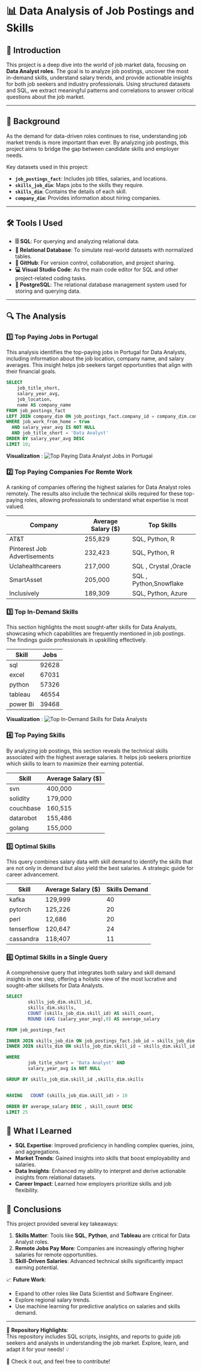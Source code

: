 # 📊 Data Analysis of Job Postings and Skills

## 📌 Introduction

This project is a deep dive into the world of job market data, focusing on **Data Analyst roles**. The goal is to analyze job postings, uncover the most in-demand skills, understand salary trends, and provide actionable insights for both job seekers and industry professionals. Using structured datasets and SQL, we extract meaningful patterns and correlations to answer critical questions about the job market.

---

## 📖 Background

As the demand for data-driven roles continues to rise, understanding job market trends is more important than ever. By analyzing job postings, this project aims to bridge the gap between candidate skills and employer needs. 

Key datasets used in this project:
- **`job_postings_fact`**: Includes job titles, salaries, and locations.
- **`skills_job_dim`**: Maps jobs to the skills they require.
- **`skills_dim`**: Contains the details of each skill.
- **`company_dim`**: Provides information about hiring companies.

---

## 🛠 Tools I Used

- **🗄 SQL**: For querying and analyzing relational data.
- **📂 Relational Database**: To simulate real-world datasets with normalized tables.
- **🔗 GitHub**: For version control, collaboration, and project sharing.
- **💻 Visual Studio Code**: As the main code editor for SQL and other project-related coding tasks.
- **🐘 PostgreSQL**: The relational database management system used for storing and querying data.

---

## 🔍 The Analysis

### 1️⃣ **Top Paying Jobs in Portugal**
This analysis identifies the top-paying jobs in Portugal for Data Analysts, including information about the job location, company name, and salary averages. This insight helps job seekers target opportunities that align with their financial goals.

```sql
SELECT 
    job_title_short,
    salary_year_avg,
    job_location,
    name AS company_name
FROM job_postings_fact
LEFT JOIN company_dim ON job_postings_fact.company_id = company_dim.company_id
WHERE job_work_from_home = true 
  AND salary_year_avg IS NOT NULL 
  AND job_title_short = 'Data Analyst'
ORDER BY salary_year_avg DESC
LIMIT 10;
```

**Visualization** :
![Top Paying Data Analyst Jobs in Portugal](assets/graph.png)

### 2️⃣ **Top Paying Companies For Remte Work**
A ranking of companies offering the highest salaries for Data Analyst roles remotely. The results also include the technical skills required for these top-paying roles, allowing professionals to understand what expertise is most valued.

| Company                     |Average Salary ($)      | Top Skills            |
|-----------------------------|------------------------|-----------------------|
| AT&T                        | 255,829                | SQL, Python, R        |
| Pinterest Job Advertisements| 232,423                | SQL, Python, R        |
| Uclahealthcareers           | 217,000                | SQL , Crystal ,Oracle |
| SmartAsset                  |205,000                 | SQL , Python,Snowflake|
| Inclusively                 | 189,309                | SQL, Python, Azure    |

### 3️⃣ **Top In-Demand Skills**
This section highlights the most sought-after skills for Data Analysts, showcasing which capabilities are frequently mentioned in job postings. The findings guide professionals in upskilling effectively.


| Skill             | Jobs        |
|-------------------|-------------|
| sql               | 92628       |
| excel             | 67031       |
| python            | 57326       |
| tableau           | 46554       |
| power Bi          | 39468       |

**Visualization** :
![Top In-Demand Skills for Data Analysts](assets/Top%20In-Demand%20Skills%20for%20Data%20Analysts.png)


### 4️⃣ **Top Paying Skills**
By analyzing job postings, this section reveals the technical skills associated with the highest average salaries. It helps job seekers prioritize which skills to learn to maximize their earning potential.

| Skill             | Average Salary ($) |
|-------------------|--------------------|
| svn               | 400,000            |
| solidity          | 179,000            |
| couchbase         | 160,515            |
| datarobot         | 155,486            |
| golang            | 155,000            |


### 5️⃣ **Optimal Skills**
This query combines salary data with skill demand to identify the skills that are not only in demand but also yield the best salaries. A strategic guide for career advancement.

| Skill            | Average Salary ($) |  Skills Demand |   
|------------------|--------------------|----------------|
| kafka            | 129,999            |       40       |
| pytorch          | 125,226            |       20       |
| perl             | 12,686             |       20       |
| tenserflow       | 120,647            |       24       |
| cassandra        | 118;407            |       11       | 


### 6️⃣ **Optimal Skills in a Single Query**
A comprehensive query that integrates both salary and skill demand insights in one step, offering a holistic view of the most lucrative and sought-after skillsets for Data Analysts.

```sql
SELECT 
        skills_job_dim.skill_id,
        skills_dim.skills,
        COUNT (skills_job_dim.skill_id) AS skill_count, 
        ROUND (AVG (salary_year_avg),0) AS average_salary

FROM job_postings_fact 

INNER JOIN skills_job_dim ON job_postings_fact.job_id = skills_job_dim.job_id
INNER JOIN skills_dim ON skills_job_dim.skill_id = skills_dim.skill_id

WHERE 
        job_title_short = 'Data Analyst' AND
        salary_year_avg is NOT NULL 

GROUP BY skills_job_dim.skill_id ,skills_dim.skills


HAVING   COUNT (skills_job_dim.skill_id) > 10 

ORDER BY average_salary DESC , skill_count DESC
LIMIT 25 
```


## 🌟 What I Learned

- **SQL Expertise**: Improved proficiency in handling complex queries, joins, and aggregations.  
- **Market Trends**: Gained insights into skills that boost employability and salaries.  
- **Data Insights**: Enhanced my ability to interpret and derive actionable insights from relational datasets.  
- **Career Impact**: Learned how employers prioritize skills and job flexibility.



## 🚀 Conclusions

This project provided several key takeaways:  
1. **Skills Matter**: Tools like **SQL**, **Python**, and **Tableau** are critical for Data Analyst roles.  
2. **Remote Jobs Pay More**: Companies are increasingly offering higher salaries for remote opportunities.  
3. **Skill-Driven Salaries**: Advanced technical skills significantly impact earning potential.

📈 **Future Work**:  
- Expand to other roles like Data Scientist and Software Engineer.  
- Explore regional salary trends.  
- Use machine learning for predictive analytics on salaries and skills demand.

---

📁 **Repository Highlights**:  
This repository includes SQL scripts, insights, and reports to guide job seekers and analysts in understanding the job market. Explore, learn, and adapt it for your needs! 💡

🔗 Check it out, and feel free to contribute!  
